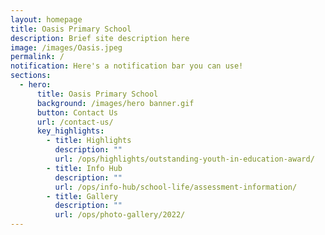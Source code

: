 ```yaml
---
layout: homepage
title: Oasis Primary School
description: Brief site description here
image: /images/Oasis.jpeg
permalink: /
notification: Here's a notification bar you can use!
sections:
  - hero:
      title: Oasis Primary School
      background: /images/hero banner.gif
      button: Contact Us
      url: /contact-us/
      key_highlights:
        - title: Highlights
          description: ""
          url: /ops/highlights/outstanding-youth-in-education-award/
        - title: Info Hub
          description: ""
          url: /ops/info-hub/school-life/assessment-information/
        - title: Gallery
          description: ""
          url: /ops/photo-gallery/2022/
---
```

